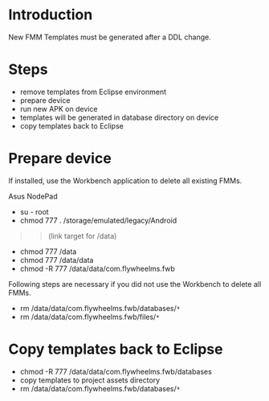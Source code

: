 # Introduction #

New FMM Templates must be generated after a DDL change.


# Steps #

  * remove templates from Eclipse environment
  * prepare device
  * run new APK on device
  * templates will be generated in database directory on device
  * copy templates back to Eclipse

# Prepare device #

If installed, use the Workbench application to delete all existing FMMs.

Asus NodePad
  * su - root
  * chmod 777 . /storage/emulated/legacy/Android
> > (link target for /data)
  * chmod 777 /data
  * chmod 777 /data/data
  * chmod -R 777 /data/data/com.flywheelms.fwb

Following steps are necessary if you did not use the Workbench to delete all FMMs.
  * rm /data/data/com.flywheelms.fwb/databases/`*`
  * rm /data/data/com.flywheelms.fwb/files/`*`

# Copy templates back to Eclipse #

  * chmod -R 777 /data/data/com.flywheelms.fwb/databases
  * copy templates to project assets directory
  * rm /data/data/com.flywheelms.fwb/databases/`*`
